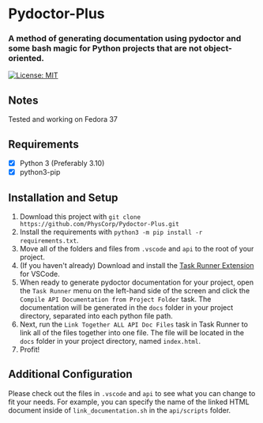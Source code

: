 # Pydoctor-Plus
### A method of generating documentation using pydoctor and some bash magic for Python projects that are not object-oriented.

[![License: MIT](https://img.shields.io/badge/License-MIT-yellow.svg)](https://opensource.org/licenses/MIT)

## Notes
Tested and working on Fedora 37

## Requirements
- [x] Python 3 (Preferably 3.10)
- [x] python3-pip

## Installation and Setup
1. Download this project with `git clone https://github.com/PhysCorp/Pydoctor-Plus.git`
2. Install the requirements with `python3 -m pip install -r requirements.txt`.
3. Move all of the folders and files from `.vscode` and `api` to the root of your project.
4. (If you haven't already) Download and install the [Task Runner Extension](https://marketplace.visualstudio.com/items?itemName=SanaAjani.taskrunnercode) for VSCode.
5. When ready to generate pydoctor documentation for your project, open the `Task Runner` menu on the left-hand side of the screen and click the `Compile API Documentation from Project Folder` task. The documentation will be generated in the `docs` folder in your project directory, separated into each python file path.
6. Next, run the `Link Together ALL API Doc Files` task in Task Runner to link all of the files together into one file. The file will be located in the `docs` folder in your project directory, named `index.html`.
7. Profit!

## Additional Configuration
Please check out the files in `.vscode` and `api` to see what you can change to fit your needs. For example, you can specify the name of the linked HTML document inside of `link_documentation.sh` in the `api/scripts` folder.
